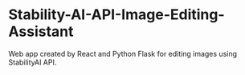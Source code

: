 # Stability-AI-API-Image-Editing-Assistant
Web app created by React and Python Flask for editing images using StabilityAI API.
